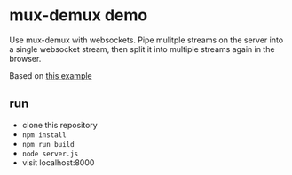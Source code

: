 # mux-demux demo

Use mux-demux with websockets. Pipe mulitple streams on the server into a single websocket stream, then split it into multiple streams again in the browser.

Based on [this example](https://github.com/hugozap/shoe-reconnect-muxdemux-example)


## run

* clone this repository
* `npm install`
* `npm run build`
* `node server.js`
* visit localhost:8000

